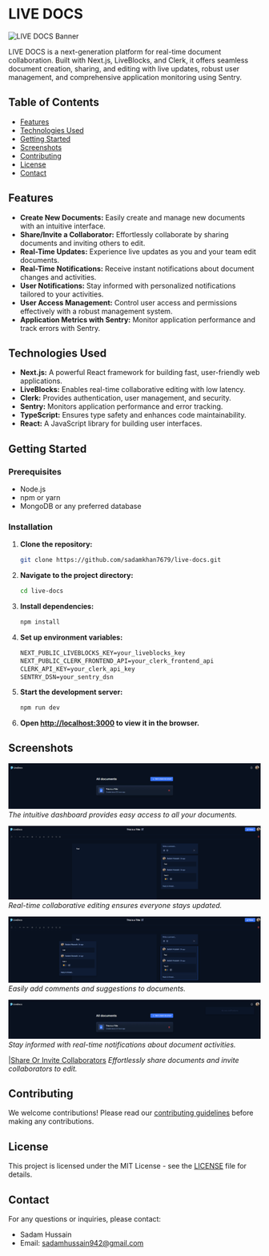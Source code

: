 # LIVE DOCS

![LIVE DOCS Banner](public/assets/images/app/banner.png)

LIVE DOCS is a next-generation platform for real-time document collaboration. Built with Next.js, LiveBlocks, and Clerk, it offers seamless document creation, sharing, and editing with live updates, robust user management, and comprehensive application monitoring using Sentry.

## Table of Contents

- [Features](#features)
- [Technologies Used](#technologies-used)
- [Getting Started](#getting-started)
- [Screenshots](#screenshots)
- [Contributing](#contributing)
- [License](#license)
- [Contact](#contact)

## Features

- **Create New Documents:** Easily create and manage new documents with an intuitive interface.
- **Share/Invite a Collaborator:** Effortlessly collaborate by sharing documents and inviting others to edit.
- **Real-Time Updates:** Experience live updates as you and your team edit documents.
- **Real-Time Notifications:** Receive instant notifications about document changes and activities.
- **User Notifications:** Stay informed with personalized notifications tailored to your activities.
- **User Access Management:** Control user access and permissions effectively with a robust management system.
- **Application Metrics with Sentry:** Monitor application performance and track errors with Sentry.

## Technologies Used

- **Next.js:** A powerful React framework for building fast, user-friendly web applications.
- **LiveBlocks:** Enables real-time collaborative editing with low latency.
- **Clerk:** Provides authentication, user management, and security.
- **Sentry:** Monitors application performance and error tracking.
- **TypeScript:** Ensures type safety and enhances code maintainability.
- **React:** A JavaScript library for building user interfaces.

## Getting Started

### Prerequisites

- Node.js
- npm or yarn
- MongoDB or any preferred database

### Installation

1. **Clone the repository:**
    ```bash
    git clone https://github.com/sadamkhan7679/live-docs.git
    ```
2. **Navigate to the project directory:**
    ```bash
    cd live-docs
    ```
3. **Install dependencies:**
    ```bash
    npm install
    ```
4. **Set up environment variables:**
    ```plaintext
    NEXT_PUBLIC_LIVEBLOCKS_KEY=your_liveblocks_key
    NEXT_PUBLIC_CLERK_FRONTEND_API=your_clerk_frontend_api
    CLERK_API_KEY=your_clerk_api_key
    SENTRY_DSN=your_sentry_dsn
    ```
5. **Start the development server:**
    ```bash
    npm run dev
    ```
6. **Open [http://localhost:3000](http://localhost:3000) to view it in the browser.**

## Screenshots

![Dashboard](public/assets/images/app/dashboard.png)
*The intuitive dashboard provides easy access to all your documents.*

![Document Editing](public/assets/images/app/edit-document.png)
*Real-time collaborative editing ensures everyone stays updated.*

![Comments](public/assets/images/app/comments.png)
*Easily add comments and suggestions to documents.*

![Notifications](public/assets/images/app/notifications.png)
*Stay informed with real-time notifications about document activities.*

|[Share Or Invite Collaborators](public/assets/images/app/share-document.png)
*Effortlessly share documents and invite collaborators to edit.*


## Contributing

We welcome contributions! Please read our [contributing guidelines](URL_TO_CONTRIBUTING_GUIDELINES) before making any contributions.

## License

This project is licensed under the MIT License - see the [LICENSE](LICENSE) file for details.

## Contact

For any questions or inquiries, please contact:

- Sadam Hussain
- Email: sadamhussain942@gmail.com

